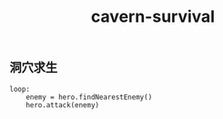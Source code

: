 ﻿---
layout: default
title: cavern-survival
---
## 洞穴求生
```
loop:
    enemy = hero.findNearestEnemy()
    hero.attack(enemy)

```
